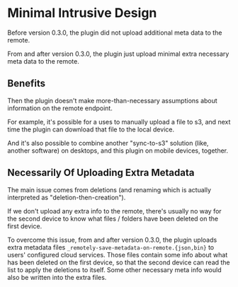 # Minimal Intrusive Design

Before version 0.3.0, the plugin did not upload additional meta data to the remote.

From and after version 0.3.0, the plugin just upload minimal extra necessary meta data to the remote.

## Benefits

Then the plugin doesn't make more-than-necessary assumptions about information on the remote endpoint.

For example, it's possible for a uses to manually upload a file to s3, and next time the plugin can download that file to the local device.

And it's also possible to combine another "sync-to-s3" solution (like, another software) on desktops, and this plugin on mobile devices, together.

## Necessarily Of Uploading Extra Metadata

The main issue comes from deletions (and renaming which is actually interpreted as "deletion-then-creation").

If we don't upload any extra info to the remote, there's usually no way for the second device to know what files / folders have been deleted on the first device.

To overcome this issue, from and after version 0.3.0, the plugin uploads extra metadata files `_remotely-save-metadata-on-remote.{json,bin}` to users' configured cloud services. Those files contain some info about what has been deleted on the first device, so that the second device can read the list to apply the deletions to itself. Some other necessary meta info would also be written into the extra files.
